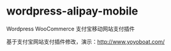 # wordpress-alipay-mobile
Wordpress WooCommerce 支付宝移动网站支付插件


基于支付宝网站支付插件修改，演示：http://www.yoyoboat.com/
